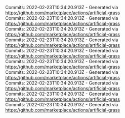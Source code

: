 Commits: 2022-02-23T10:34:20.913Z - Generated via https://github.com/marketplace/actions/artificial-grass
<br>
Commits: 2022-02-23T10:34:20.913Z - Generated via https://github.com/marketplace/actions/artificial-grass
<br>
Commits: 2022-02-23T10:34:20.913Z - Generated via https://github.com/marketplace/actions/artificial-grass
<br>
Commits: 2022-02-23T10:34:20.913Z - Generated via https://github.com/marketplace/actions/artificial-grass
<br>
Commits: 2022-02-23T10:34:20.913Z - Generated via https://github.com/marketplace/actions/artificial-grass
<br>
Commits: 2022-02-23T10:34:20.913Z - Generated via https://github.com/marketplace/actions/artificial-grass
<br>
Commits: 2022-02-23T10:34:20.913Z - Generated via https://github.com/marketplace/actions/artificial-grass
<br>
Commits: 2022-02-23T10:34:20.913Z - Generated via https://github.com/marketplace/actions/artificial-grass
<br>
Commits: 2022-02-23T10:34:20.913Z - Generated via https://github.com/marketplace/actions/artificial-grass
<br>
Commits: 2022-02-23T10:34:20.913Z - Generated via https://github.com/marketplace/actions/artificial-grass
<br>
